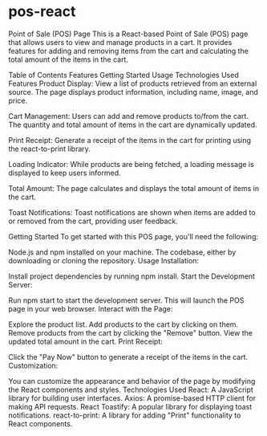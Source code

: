 # pos-react
Point of Sale (POS) Page
This is a React-based Point of Sale (POS) page that allows users to view and manage products in a cart. It provides features for adding and removing items from the cart and calculating the total amount of the items in the cart.

Table of Contents
Features
Getting Started
Usage
Technologies Used
Features
Product Display: View a list of products retrieved from an external source. The page displays product information, including name, image, and price.

Cart Management: Users can add and remove products to/from the cart. The quantity and total amount of items in the cart are dynamically updated.

Print Receipt: Generate a receipt of the items in the cart for printing using the react-to-print library.

Loading Indicator: While products are being fetched, a loading message is displayed to keep users informed.

Total Amount: The page calculates and displays the total amount of items in the cart.

Toast Notifications: Toast notifications are shown when items are added to or removed from the cart, providing user feedback.

Getting Started
To get started with this POS page, you'll need the following:

Node.js and npm installed on your machine.
The codebase, either by downloading or cloning the repository.
Usage
Installation:

Install project dependencies by running npm install.
Start the Development Server:

Run npm start to start the development server. This will launch the POS page in your web browser.
Interact with the Page:

Explore the product list.
Add products to the cart by clicking on them.
Remove products from the cart by clicking the "Remove" button.
View the updated total amount in the cart.
Print Receipt:

Click the "Pay Now" button to generate a receipt of the items in the cart.
Customization:

You can customize the appearance and behavior of the page by modifying the React components and styles.
Technologies Used
React: A JavaScript library for building user interfaces.
Axios: A promise-based HTTP client for making API requests.
React Toastify: A popular library for displaying toast notifications.
react-to-print: A library for adding "Print" functionality to React components.

